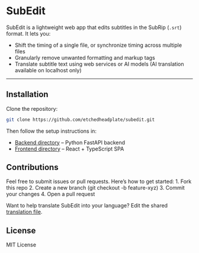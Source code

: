 # SubEdit

SubEdit is a lightweight web app that edits subtitles in the SubRip (`.srt`) format. It lets you:
- Shift the timing of a single file, or synchronize timing across multiple files
- Granularly remove unwanted formatting and markup tags
- Translate subtitle text using web services or AI models (AI translation available on localhost only)

---

## Installation

Clone the repository:

```bash
git clone https://github.com/etchedheadplate/subedit.git
```

Then follow the setup instructions in:
- [Backend directory](./backend/) – Python FastAPI backend
- [Frontend directory](./frontend/) – React + TypeScript SPA

## Contributions

Feel free to submit issues or pull requests. Here’s how to get started:
	1.	Fork this repo
	2.	Create a new branch (git checkout -b feature-xyz)
	3.	Commit your changes
	4.	Open a pull request

Want to help translate SubEdit into your language? Edit the shared [translation file](./shared/translation.json).

## License

MIT License
